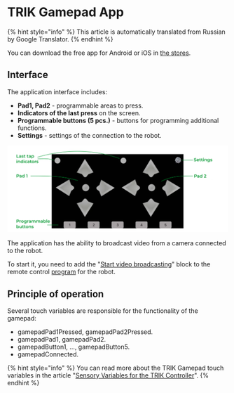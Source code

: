 # TRIK Gamepad App

{% hint style="info" %}
This article is automatically translated from Russian by Google Translator.
{% endhint %}

You can download the free app for Android or iOS in [the stores](https://trikset.com/en/downloads#gamepad).

## Interface

The application interface includes:

* **Pad1, Pad2** - programmable areas to press.
* **Indicators of the last press** on the screen.
* **Programmable buttons (5 pcs.)** - buttons for programming additional functions.
* **Settings** - settings of the connection to the robot.

![](<../../.gitbook/assets/B1 1 En trik-gamepad-app.png>)

The application has the ability to broadcast video from a camera connected to the robot.

To start it, you need to add the "[Start video broadcasting](../../trik/programming-visual/blocks.md#camera-on)" block to the remote control [program](../remote-control.md) for the robot.

## Principle of operation

Several touch variables are responsible for the functionality of the gamepad:

* gamepadPad1Pressed, gamepadPad2Pressed.
* gamepadPad1, gamepadPad2.
* gamepadButton1, …, gamepadButton5.
* gamepadConnected.

{% hint style="info" %}
You can read more about the TRIK Gamepad touch variables in the article "[Sensory Variables for the TRIK Controller](../../trik/programming-visual/sensory-variables.md)".
{% endhint %}
